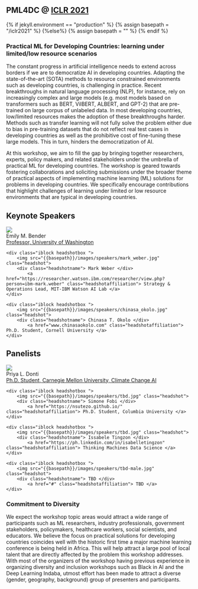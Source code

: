 ##  PML4DC @ <a target='_blank' href='https://iclr.cc/'> ICLR 2021</a>

{% if jekyll.environment  == "production" %}
        {% assign basepath = "/iclr2021" %}
        {%else%}
        {% assign basepath = "" %}
        {% endif %}

<!-- ## Practical ML for Developing Countries: learning under limited/low resource scenarios -->

### Practical ML for Developing Countries: learning under limited/low resource scenarios

<!--
<div class="update">
        Update: Given the recent concerns around COVID19, ICLR 2021 will be a fully virtual conference. While the details for remote presentation are being finalized, authors of accepted papers/posters are encouraged to view the <a href="https://iclr.cc/Conferences/2021/virtual"> ICLR virtual presentation guidelines here </a> .
</div> 
-->

       
The constant progress in artificial intelligence needs to extend across borders if we are to democratize AI in developing countries. Adapting the state-of-the-art (SOTA) methods to resource constrained environments such as developing countries, is challenging in practice. Recent breakthroughs in natural language processing (NLP), for instance, rely on increasingly complex and large models (e.g. most models based on transformers such as BERT, VilBERT, ALBERT, and GPT-2) that are pre-trained on large corpus of unlabeled data. In most developing countries, low/limited resources makes the adoption of these breakthroughs harder. Methods such as transfer learning will not fully solve the problem either due to bias in pre-training datasets that do not reflect real test cases in developing countries as well as the prohibitive cost of fine-tuning these large models. This in turn, hinders the democratization of AI. 

At this workshop, we aim to fill the gap by bringing together researchers, experts, policy makers, and related stakeholders under the umbrella of practical ML for developing countries. The workshop is geared towards fostering collaborations and soliciting submissions under the broader theme of practical aspects of implementing machine learning (ML) solutions for problems in developing countries. We specifically encourage contributions that highlight 
challenges of learning under limited or low resource environments that are typical in developing countries.

## Keynote Speakers

<div>
    <div class="iblock headshotbox "> 
        <img src="{{basepath}}/images/speakers/emily_bender.jpg" class="headshot">
        <div class="headshotname"> Emily M. Bender </div>
            <a href="https://faculty.washington.edu/ebender/" class="headshotaffiliation"> Professor, University of Washington </a>
    </div>
    

    <div class="iblock headshotbox "> 
        <img src="{{basepath}}/images/speakers/mark_weber.jpg" class="headshot">
        <div class="headshotname"> Mark Weber </div>
            <a href="https://researcher.watson.ibm.com/researcher/view.php?person=ibm-mark.weber" class="headshotaffiliation"> Strategy & Operations Lead, MIT-IBM Watson AI Lab </a>
    </div> 

    <div class="iblock headshotbox "> 
        <img src="{{basepath}}/images/speakers/chinasa_okolo.jpg" class="headshot">
        <div class="headshotname"> Chinasa T. Okolo </div>
            <a href="www.chinasaokolo.com" class="headshotaffiliation"> Ph.D. Student, Cornell University </a>
    </div>

</div>


## Panelists

<div>
    <div class="iblock headshotbox "> 
        <img src="{{basepath}}/images/speakers/priya_donti.jpg" class="headshot">
        <div class="headshotname"> Priya L. Donti </div>
            <a href="https://priyadonti.com/" class="headshotaffiliation"> Ph.D. Student, Carnegie Mellon University, Climate Change AI</a>
    </div>

    <div class="iblock headshotbox "> 
        <img src="{{basepath}}/images/speakers/tbd.jpg" class="headshot">
        <div class="headshotname"> Simone Fobi </div>
            <a href="https://nsutezo.github.io/" class="headshotaffiliation"> Ph.D. Student, Columbia University </a>
    </div>
    
    <div class="iblock headshotbox "> 
        <img src="{{basepath}}/images/speakers/tbd.jpg" class="headshot">
        <div class="headshotname"> Issabele Tingzon </div>
            <a href="https://ph.linkedin.com/in/isabelletingzon" class="headshotaffiliation"> Thinking Machines Data Science </a>
    </div>

    <div class="iblock headshotbox "> 
        <img src="{{basepath}}/images/speakers/tbd-male.jpg" class="headshot">
        <div class="headshotname"> TBD </div>
            <a href="#" class="headshotaffiliation"> TBD </a>
    </div> 
</div>

### Commitment to Diversity

We expect the workshop topic areas would attract a wide range of participants such as ML researchers, industry professionals, government stakeholders, policymakers, healthcare workers, social scientists, and educators. We believe the focus on practical solutions  for developing countries coincides well with the historic first time  a major machine learning conference is being held in Africa. This will help attract a large pool of local talent that are directly affected by the problem this workshop addresses. With most of the organizers of the workshop having previous experience in organizing diversity and inclusion workshops such as Black in AI and the Deep Learning Indaba, utmost effort has been  made to attract a diverse (gender, geography, background) group of presenters and participants.
